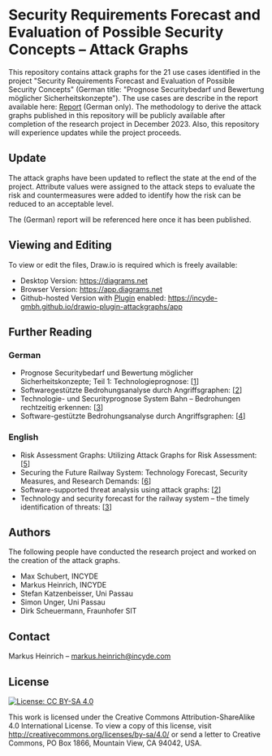 # Security Requirements Forecast and Evaluation of Possible Security Concepts – Attack Graphs

This repository contains attack graphs for the 21 use cases identified in the project "Security Requirements Forecast and Evaluation of Possible Security Concepts" (German title: "Prognose Securitybedarf und Bewertung möglicher Sicherheitskonzepte").
The use cases are describe in the report available here: [Report] (German only).
The methodology to derive the attack graphs published in this repository will be publicly available after completion of the research project in December 2023.
Also, this repository will experience updates while the project proceeds.

## Update

The attack graphs have been updated to reflect the state at the end of the project.
Attribute values were assigned to the attack steps to evaluate the risk and countermeasures were added to identify how the risk can be reduced to an acceptable level.

The (German) report will be referenced here once it has been published.

## Viewing and Editing

To view or edit the files, Draw.io is required which is freely available:

- Desktop Version: https://diagrams.net
- Browser Version: https://app.diagrams.net
- Github-hosted Version with [Plugin] enabled: https://incyde-gmbh.github.io/drawio-plugin-attackgraphs/app

## Further Reading

### German

- Prognose Securitybedarf und Bewertung möglicher Sicherheitskonzepte; Teil 1: Technologieprognose: [[1]]
- Softwaregestützte Bedrohungsanalyse durch Angriffsgraphen: [[2]]
- Technologie- und Securityprognose System Bahn – Bedrohungen rechtzeitig erkennen: [[3]]
- Software-gestützte Bedrohungsanalyse durch Angriffsgraphen: [[4]]

### English

- Risk Assessment Graphs: Utilizing Attack Graphs for Risk Assessment: [[5]]
- Securing the Future Railway System: Technology Forecast, Security Measures, and Research Demands: [[6]]
- Software-supported threat analysis using attack graphs: [[2]]
- Technology and security forecast for the railway system – the timely identification of threats: [[3]]

## Authors

The following people have conducted the research project and worked on the creation of the attack graphs.

- Max Schubert, INCYDE
- Markus Heinrich, INCYDE
- Stefan Katzenbeisser, Uni Passau
- Simon Unger, Uni Passau
- Dirk Scheuermann, Fraunhofer SIT

## Contact

Markus Heinrich – markus.heinrich@incyde.com

## License

[![License: CC BY-SA 4.0](https://licensebuttons.net/l/by-sa/4.0/80x15.png)](https://creativecommons.org/licenses/by-sa/4.0/)

This work is licensed under the Creative Commons Attribution-ShareAlike 4.0 International License. To view a copy of this license, visit http://creativecommons.org/licenses/by-sa/4.0/ or send a letter to Creative Commons, PO Box 1866, Mountain View, CA 94042, USA.

[Report]: http://dx.doi.org/10.48755/dzsf.220008.06
[Plugin]: https://github.com/INCYDE-GmbH/drawio-plugin-attackgraphs

[1]: http://dx.doi.org/10.48755/dzsf.220008.06
[2]: https://www.0x25.net/publications/files/28_34_Heinrich.pdf
[3]: https://www.0x25.net/publications/files/096_103_Heinrich.pdf
[4]: https://doi.org/10.26083/tuprints-00022101
[5]: http://dx.doi.org/10.48550/arXiv.2307.14114
[6]: http://dx.doi.org/10.3390/vehicles5040069